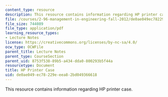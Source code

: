 ```yaml
---
content_type: resource
description: This resource contains information regarding HP printer case.
file: /courses/2-96-management-in-engineering-fall-2012/de0ae049ec78229eeea82bd049366618_MIT2_96F12_lec19.pdf
file_size: 744089
file_type: application/pdf
learning_resource_types:
- Lecture Notes
license: https://creativecommons.org/licenses/by-nc-sa/4.0/
ocw_type: OCWFile
parent_title: Lecture Notes
parent_type: CourseSection
parent_uid: 8753f538-89b5-a434-dda0-800293b5f44a
resourcetype: Document
title: HP Printer Case
uid: de0ae049-ec78-229e-eea8-2bd049366618
---
```

This resource contains information regarding HP printer case.